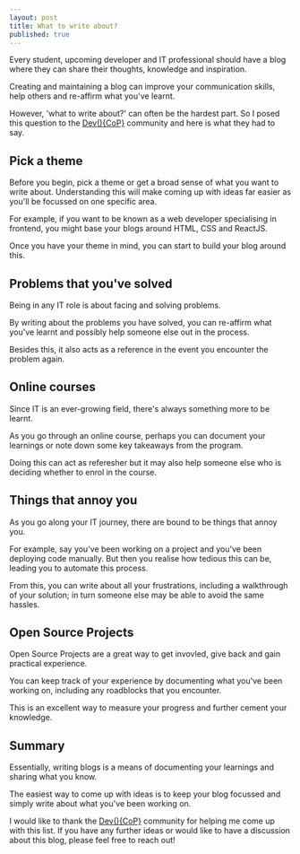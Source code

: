 ```yaml
---
layout: post
title: What to write about?
published: true
---
```

Every student, upcoming developer and IT professional should have a blog where they can share their thoughts, knowledge and inspiration.

Creating and maintaining a blog can improve your communication skills, help others and re-affirm what you've learnt.

However, 'what to write about?' can often be the hardest part. So I posed this question to the [Dev(){CoP}](https://devcop.io/) community and here is what they had to say.

## Pick a theme

Before you begin, pick a theme or get a broad sense of what you want to write about. Understanding this will make coming up with ideas far easier as you'll be focussed on one specific area.

For example, if you want to be known as a web developer specialising in frontend, you might base your blogs around HTML, CSS and ReactJS. 

Once you have your theme in mind, you can start to build your blog around this.

## Problems that you've solved

Being in any IT role is about facing and solving problems.

By writing about the problems you have solved, you can re-affirm what you've learnt and possibly help someone else out in the process.

Besides this, it also acts as a reference in the event you encounter the problem again.

## Online courses

Since IT is an ever-growing field, there's always something more to be learnt.

As you go through an online course, perhaps you can document your learnings or note down some key takeaways from the program.

Doing this can act as referesher but it may also help someone else who is deciding whether to enrol in the course.

## Things that annoy you

As you go along your IT journey, there are bound to be things that annoy you.

For example, say you've been working on a project and you've been deploying code manually. But then you realise how tedious this can be, leading you to automate this process.

From this, you can write about all your frustrations, including a walkthrough of your solution; in turn someone else may be able to avoid the same hassles.

## Open Source Projects 

Open Source Projects are a great way to get invovled, give back and gain practical experience.

You can keep track of your experience by documenting what you've been working on, including any roadblocks that you encounter.

This is an excellent way to measure your progress and further cement your knowledge.

## Summary

Essentially, writing blogs is a means of documenting your learnings and sharing what you know.

The easiest way to come up with ideas is to keep your blog focussed and simply write about what you've been working on.

I would like to thank the [Dev(){CoP}](https://devcop.io/) community for helping me come up with this list. If you have any further ideas or would like to have a discussion about this blog, please feel free to reach out!